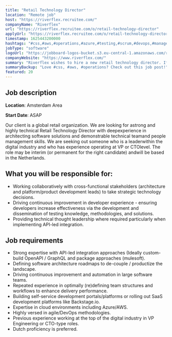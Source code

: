 ```yaml
---
title: "Retail Technology Director"
location: "Remote job"
host: "https://riverflex.recruitee.com/"
companyName: "Riverflex"
url: "https://riverflex.recruitee.com/o/retail-technology-director"
applyUrl: "https://riverflex.recruitee.com/o/retail-technology-director/c/new"
timestamp: 1625443200000
hashtags: "#css,#aws,#operations,#azure,#testing,#scrum,#devops,#management,#optimization,#graphql"
jobType: "software"
logoUrl: "https://jobboard-logos-bucket.s3.eu-central-1.amazonaws.com/riverflex"
companyWebsite: "https://www.riverflex.com/"
summary: "Riverflex wishes to hire a new retail technology director. If you have previous experience working at, consider applying."
summaryBackup: "Love #css, #aws, #operations? Check out this job post!"
featured: 20
---
```


## Job description

**Location**: Amsterdam Area

**Start Date**: ASAP

Our client is a global retail organization. We are looking for astrong and highly technical Retail Technology Director with deepexperience in architecting software solutions and demonstrable technical teamand people management skills. We are seeking out someone who is a leaderwithin the digital industry and who has experience operating at VP or CTOlevel. The role may be interim (or permanent for the right candidate) andwill be based in the Netherlands.

## What you will be responsible for:

*   Working collaboratively with cross-functional stakeholders (architecture and platform/product development leads) to take strategic technology decisions.
*   Driving continuous improvement in developer experience - ensuring developers increase effectiveness via the development and dissemination of testing knowledge, methodologies, and solutions.
*   Providing technical thought leadership where required particularly when implementing API-led integration.

## Job requirements

*   Strong expertise with API-led integration approaches (Ideally custom-build OpenAPI / GraphQL and package approaches (mulesoft).
*   Defining software architecture roadmaps to de-couple / productize the landscape.
*   Driving continuous improvement and automation in large software teams.
*   Repeated experience in optimally (re)defining team structures and workflows to enhance delivery performance.
*   Building self-service development portals/platforms or rolling out SaaS development platforms like Backstage.io.
*   Expertise in cloud environments including Azure/AWS.
*   Highly versed in agile/DevOps methodologies.
*   Previous experience working at the top of the digital industry in VP Engineering or CTO-type roles.
*   Dutch proficiency is preferred.
